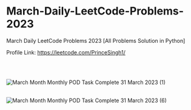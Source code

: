 # March-Daily-LeetCode-Problems-2023
March Daily LeetCode Problems 2023 [All Problems Solution in Python]

Profile Link: https://leetcode.com/PrinceSingh1/

<br><br>

![March Month Monthly POD Task Complete 31 March 2023 (1)](https://user-images.githubusercontent.com/71000042/229173594-9189a859-c707-4050-8c17-2bf75be66529.png)
<br><br>

![March Month Monthly POD Task Complete 31 March 2023 (6)](https://user-images.githubusercontent.com/71000042/229173570-2880d9ad-ceca-49aa-a476-601d6fbf7268.png) 
